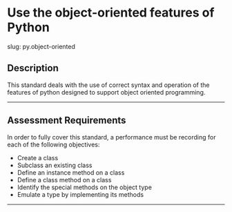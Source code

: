 
# Use the object-oriented features of Python

slug: py.object-oriented

## Description
This standard deals with the use of correct syntax and operation of the features of python designed to support object oriented programming.

---
## Assessment Requirements
In order to fully cover this standard, a performance must be recording for each of the following objectives:

- Create a class
- Subclass an existing class
- Define an instance method on a class
- Define a class method on a class
- Identify the special methods on the object type
- Emulate a type by implementing its methods 




---
